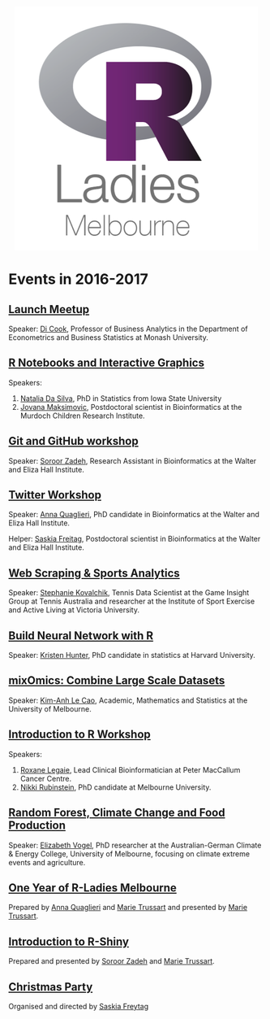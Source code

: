 
<img src="README_files/figure-markdown_github/unnamed-chunk-1-1.png" style="display: block; margin: auto;" />

Events in 2016-2017
===================

[Launch Meetup](https://github.com/R-LadiesAU/Events-2017/tree/master/2016-10-18-Launch-Meetup)
-----------------------------------------------------------------------------------------------

Speaker: [Di Cook](https://monash.edu/research/explore/en/persons/dianne-cook(be6154be-91fd-4bed-bf30-d1da98e88212).html), Professor of Business Analytics in the Department of Econometrics and Business Statistics at Monash University.

[R Notebooks and Interactive Graphics](https://github.com/R-LadiesAU/Events-2017/tree/master/2017-02-20-LearnAboutRNotebooksAheatmapInteractiveGraphics)
--------------------------------------------------------------------------------------------------------------------------------------------------------

Speakers:

1.  [Natalia Da Silva](http://ndasilva.public.iastate.edu/), PhD in Statistics from Iowa State University
2.  [Jovana Maksimovic](https://www.mcri.edu.au/users/dr-jovana-maksimovic), Postdoctoral scientist in Bioinformatics at the Murdoch Children Research Institute.

[Git and GitHub workshop](https://github.com/R-LadiesAU/Events-2017/tree/master/2017-04-05-Git-Workshop)
--------------------------------------------------------------------------------------------------------

Speaker: [Soroor Zadeh](https://twitter.com/SoroorHediyeh?lang=en), Research Assistant in Bioinformatics at the Walter and Eliza Hall Institute.

[Twitter Workshop](https://github.com/R-LadiesAU/Events-2017/tree/master/2017-05-22-Twitter-Workshop)
-----------------------------------------------------------------------------------------------------

Speaker: [Anna Quaglieri](https://github.com/annaquaglieri16), PhD candidate in Bioinformatics at the Walter and Eliza Hall Institute.

Helper: [Saskia Freitag](https://twitter.com/trashystats), Postdoctoral scientist in Bioinformatics at the Walter and Eliza Hall Institute.

[Web Scraping & Sports Analytics](https://github.com/R-LadiesAU/Events-2017/tree/master/2017-06-15-Web-Scraping)
----------------------------------------------------------------------------------------------------------------

Speaker: [Stephanie Kovalchik](http://on-the-t.com/), Tennis Data Scientist at the Game Insight Group at Tennis Australia and researcher at the Institute of Sport Exercise and Active Living at Victoria University.

[Build Neural Network with R](https://github.com/R-LadiesAU/Events-2017/tree/master/2017-07-17-BuildNeuralNetwork)
------------------------------------------------------------------------------------------------------------------

Speaker: [Kristen Hunter](https://statistics.fas.harvard.edu/people/kristen-hunter), PhD candidate in statistics at Harvard University.

[mixOmics: Combine Large Scale Datasets](https://github.com/R-LadiesAU/Events-2017/tree/master/2017-08-22-combine-large-scale-dataset-workshop)
-----------------------------------------------------------------------------------------------------------------------------------------------

Speaker: [Kim-Anh Le Cao](https://findanexpert.unimelb.edu.au/display/person791255), Academic, Mathematics and Statistics at the University of Melbourne.

[Introduction to R Workshop](https://github.com/R-LadiesAU/Events-2017/tree/master/2017-09-23-Introduction_to_R_workshop)
-------------------------------------------------------------------------------------------------------------------------

Speakers:

1.  [Roxane Legaie](https://twitter.com/RoxaneLegaie), Lead Clinical Bioinformatician at Peter MacCallum Cancer Centre.
2.  [Nikki Rubinstein](https://twitter.com/nikkirubinstein), PhD candidate at Melbourne University.

[Random Forest, Climate Change and Food Production](https://github.com/R-LadiesAU/Events-2017/tree/master/2017-10-25-ClimateChange_and_RandomForest)
----------------------------------------------------------------------------------------------------------------------------------------------------

Speaker: [Elizabeth Vogel](https://twitter.com/evbln), PhD researcher at the Australian-German Climate & Energy College, University of Melbourne, focusing on climate extreme events and agriculture.

[One Year of R-Ladies Melbourne](https://github.com/R-LadiesAU/Events-2017/tree/master/2017-10-25_OneYearOfRLadiesMelbourne)
----------------------------------------------------------------------------------------------------------------------------

Prepared by [Anna Quaglieri](https://github.com/annaquaglieri16) and [Marie Trussart](https://www.researchgate.net/profile/Marie_Trussart) and presented by [Marie Trussart](https://www.researchgate.net/profile/Marie_Trussart).

[Introduction to R-Shiny](https://github.com/R-LadiesAU/Events-2017/tree/master/2017-11-23-Introduction-To-RShiny)
------------------------------------------------------------------------------------------------------------------

Prepared and presented by [Soroor Zadeh](https://github.com/soroorh) and [Marie Trussart](https://www.researchgate.net/profile/Marie_Trussart).

[Christmas Party]()
-------------------

Organised and directed by [Saskia Freytag](https://github.com/SaskiaFreytag)
